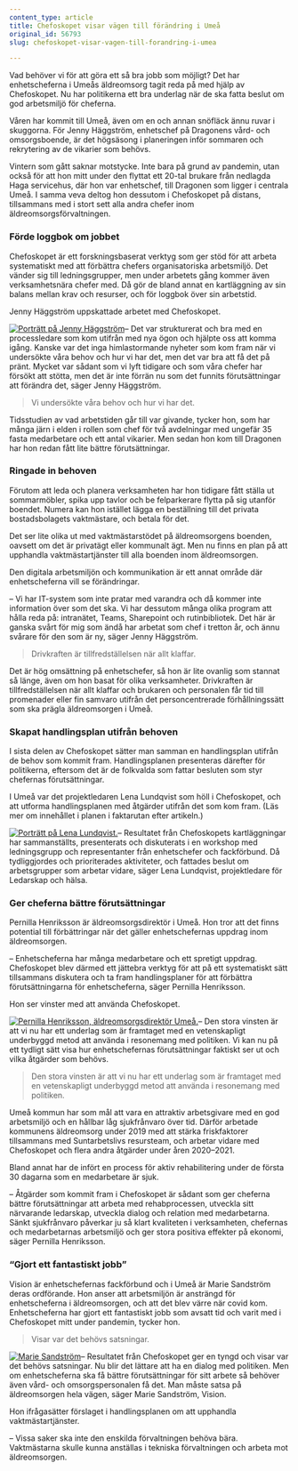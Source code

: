 ```yaml
---
content_type: article
title: Chefoskopet visar vägen till förändring i Umeå
original_id: 56793
slug: chefoskopet-visar-vagen-till-forandring-i-umea

---
```


Vad behöver vi för att göra ett så bra jobb som möjligt? Det har enhetscheferna i Umeås äldreomsorg tagit reda på med hjälp av Chefoskopet. Nu har politikerna ett bra underlag när de ska fatta beslut om god arbetsmiljö för cheferna.

Våren har kommit till Umeå, även om en och annan snöfläck ännu ruvar i skuggorna. För Jenny Häggström, enhetschef på Dragonens vård- och omsorgsboende, är det högsäsong i planeringen inför sommaren och rekrytering av de vikarier som behövs.

Vintern som gått saknar motstycke. Inte bara på grund av pandemin, utan också för att hon mitt under den flyttat ett 20-tal brukare från nedlagda Haga servicehus, där hon var enhetschef, till Dragonen som ligger i centrala Umeå. I samma veva deltog hon dessutom i Chefoskopet på distans, tillsammans med i stort sett alla andra chefer inom äldreomsorgsförvaltningen.

### Förde loggbok om jobbet

Chefoskopet är ett forskningsbaserat verktyg som ger stöd för att arbeta systematiskt med att förbättra chefers organisatoriska arbetsmiljö. Det vänder sig till ledningsgrupper, men under arbetets gång kommer även verksamhetsnära chefer med. Då gör de bland annat en kartläggning av sin balans mellan krav och resurser, och för loggbok över sin arbetstid.

Jenny Häggström uppskattade arbetet med Chefoskopet.

[![Porträtt på Jenny Häggström](https://www.suntarbetsliv.se/wp-content/uploads/2021/04/200x220-jenny-haggstrom3-foto-erik-abel.jpg)](https://www.suntarbetsliv.se/wp-content/uploads/2021/04/200x220-jenny-haggstrom3-foto-erik-abel.jpg)– Det var strukturerat och bra med en processledare som kom utifrån med nya ögon och hjälpte oss att komma igång. Kanske var det inga himlastormande nyheter som kom fram när vi undersökte våra behov och hur vi har det, men det var bra att få det på pränt. Mycket var sådant som vi lyft tidigare och som våra chefer har försökt att stötta, men det är inte förrän nu som det funnits förutsättningar att förändra det, säger Jenny Häggström.

> Vi undersökte våra behov och hur vi har det.

Tidsstudien av vad arbetstiden går till var givande, tycker hon, som har många järn i elden i rollen som chef för två avdelningar med ungefär 35 fasta medarbetare och ett antal vikarier. Men sedan hon kom till Dragonen har hon redan fått lite bättre förutsättningar.

### Ringade in behoven

Förutom att leda och planera verksamheten har hon tidigare fått ställa ut sommarmöbler, spika upp tavlor och be felparkerare flytta på sig utanför boendet. Numera kan hon istället lägga en beställning till det privata bostadsbolagets vaktmästare, och betala för det.

Det ser lite olika ut med vaktmästarstödet på äldreomsorgens boenden, oavsett om det är privatägt eller kommunalt ägt. Men nu finns en plan på att upphandla vaktmästartjänster till alla boenden inom äldreomsorgen.

Den digitala arbetsmiljön och kommunikation är ett annat område där enhetscheferna vill se förändringar.

– Vi har IT-system som inte pratar med varandra och då kommer inte information över som det ska. Vi har dessutom många olika program att hålla reda på: intranätet, Teams, Sharepoint och rutinbibliotek. Det här är ganska svårt för mig som ändå har arbetat som chef i tretton år, och ännu svårare för den som är ny, säger Jenny Häggström.

> Drivkraften är tillfredställelsen när allt klaffar.

Det är hög omsättning på enhetschefer, så hon är lite ovanlig som stannat så länge, även om hon basat för olika verksamheter. Drivkraften är tillfredställelsen när allt klaffar och brukaren och personalen får tid till promenader eller fin samvaro utifrån det personcentrerade förhållningssätt som ska prägla äldreomsorgen i Umeå.

### Skapat handlingsplan utifrån behoven

I sista delen av Chefoskopet sätter man samman en handlingsplan utifrån de behov som kommit fram. Handlingsplanen presenteras därefter för politikerna, eftersom det är de folkvalda som fattar besluten som styr chefernas förutsättningar.

I Umeå var det projektledaren Lena Lundqvist som höll i Chefoskopet, och att utforma handlingsplanen med åtgärder utifrån det som kom fram. (Läs mer om innehållet i planen i faktarutan efter artikeln.)

[![Porträtt på Lena Lundqvist.](https://www.suntarbetsliv.se/wp-content/uploads/2021/02/200x220-lena-lundqvist-umea.jpg)](https://www.suntarbetsliv.se/wp-content/uploads/2021/02/200x220-lena-lundqvist-umea.jpg)– Resultatet från Chefoskopets kartläggningar har sammanställts, presenterats och diskuterats i en workshop med ledningsgrupp och representanter från enhetschefer och fackförbund. Då tydliggjordes och prioriterades aktiviteter, och fattades beslut om arbetsgrupper som arbetar vidare, säger Lena Lundqvist, projektledare för Ledarskap och hälsa.

### Ger cheferna bättre förutsättningar

Pernilla Henriksson är äldreomsorgsdirektör i Umeå. Hon tror att det finns potential till förbättringar när det gäller enhetschefernas uppdrag inom äldreomsorgen.

– Enhetscheferna har många medarbetare och ett spretigt uppdrag. Chefoskopet blev därmed ett jättebra verktyg för att på ett systematiskt sätt tillsammans diskutera och ta fram handlingsplaner för att förbättra förutsättningarna för enhetscheferna, säger Pernilla Henriksson.

Hon ser vinster med att använda Chefoskopet.

[![Pernilla Henriksson, äldreomsorgsdirektör Umeå.](https://www.suntarbetsliv.se/wp-content/uploads/2019/04/200x220-pernilla-henriksson.jpg)](https://www.suntarbetsliv.se/wp-content/uploads/2019/04/200x220-pernilla-henriksson.jpg)– Den stora vinsten är att vi nu har ett underlag som är framtaget med en vetenskapligt underbyggd metod att använda i resonemang med politiken. Vi kan nu på ett tydligt sätt visa hur enhetschefernas förutsättningar faktiskt ser ut och vilka åtgärder som behövs.

> Den stora vinsten är att vi nu har ett underlag som är framtaget med en vetenskapligt underbyggd metod att använda i resonemang med politiken.

Umeå kommun har som mål att vara en attraktiv arbetsgivare med en god arbetsmiljö och en hållbar låg sjukfrånvaro över tid. Därför arbetade kommunens äldreomsorg under 2019 med att stärka friskfaktorer tillsammans med Suntarbetslivs resursteam, och arbetar vidare med Chefoskopet och flera andra åtgärder under åren 2020–2021.

Bland annat har de infört en process för aktiv rehabilitering under de första 30 dagarna som en medarbetare är sjuk.

– Åtgärder som kommit fram i Chefoskopet är sådant som ger cheferna bättre förutsättningar att arbeta med rehabprocessen, utveckla sitt närvarande ledarskap, utveckla dialog och relation med medarbetarna. Sänkt sjukfrånvaro påverkar ju så klart kvaliteten i verksamheten, chefernas och medarbetarnas arbetsmiljö och ger stora positiva effekter på ekonomi, säger Pernilla Henriksson.

### “Gjort ett fantastiskt jobb”

Vision är enhetschefernas fackförbund och i Umeå är Marie Sandström deras ordförande. Hon anser att arbetsmiljön är ansträngd för enhetscheferna i äldreomsorgen, och att det blev värre när covid kom. Enhetscheferna har gjort ett fantastiskt jobb som avsatt tid och varit med i Chefoskopet mitt under pandemin, tycker hon.

> Visar var det behövs satsningar.

[![Marie Sandström](https://www.suntarbetsliv.se/wp-content/uploads/2021/04/200x220-marie-sandstrom-vision.jpg)](https://www.suntarbetsliv.se/wp-content/uploads/2021/04/200x220-marie-sandstrom-vision.jpg)– Resultatet från Chefoskopet ger en tyngd och visar var det behövs satsningar. Nu blir det lättare att ha en dialog med politiken. Men om enhetscheferna ska få bättre förutsättningar för sitt arbete så behöver även vård- och omsorgspersonalen få det. Man måste satsa på äldreomsorgen hela vägen, säger Marie Sandström, Vision.

Hon ifrågasätter förslaget i handlingsplanen om att upphandla vaktmästartjänster.

– Vissa saker ska inte den enskilda förvaltningen behöva bära. Vaktmästarna skulle kunna anställas i tekniska förvaltningen och arbeta mot äldreomsorgen.

